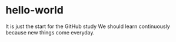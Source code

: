 # hello-world
It is just the start for the GitHub study
We should learn continuously because new things come everyday.
